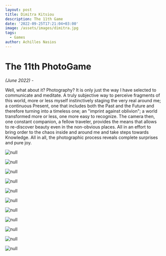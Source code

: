 ```yaml
---
layout: post
title: Dimitra Kitsiou
description: The 11th Game
date: '2022-09-25T17:21:04+03:00'
image: /assets/images/dimitra.jpg
tags:
  - Games
author: Achilles Nasios
---
```

# The 11th PhotoGame

_(June 2022)_ -

Well, what about it? Photography? It is only just the way I have selected to communicate and meditate. A truly subjective way to perceive fragments of this world, more or less myself instinctively staging the very real around me; a continuous Present, one that includes both the Past and the Future and therefore turning into a timeless one; an "imprint against oblivion"; a world transformed more or less, one more easy to recognize. The camera then, one constant companion, a fellow traveler, provides the means that allows to re-discover beauty even in the non-obvious places. All in an effort to bring order to the chaos inside and around me and take steps towards Knowledge. All in all, the photographic process reveals complete surprises and pure joy.

![null](/assets/images/dimitra-final-1.jpg)

![null](/assets/images/dimitra-final-2.jpg)

![null](/assets/images/dimitra-final-3.jpg)

![null](/assets/images/dimitra-final-4.jpg)

![null](/assets/images/dimitra-final-5.jpg)

![null](/assets/images/dimitra-final-6.jpg)

![null](/assets/images/dimitra-final-7.jpg)

![null](/assets/images/dimitra-final-8.jpg)

![null](/assets/images/dimitra-final-9.jpg)

![null](/assets/images/dimitra-final-10.jpg)

![null](/assets/images/dimitra-final-11.jpg)
